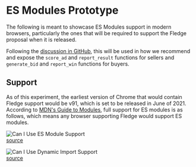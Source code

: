 # ES Modules Prototype

The following is meant to showcase ES Modules support in modern browsers, particularly the ones that will be required to support the Fledge proposal when it is released. 

Following the [discussion in GitHub](https://github.com/MagniteEngineering/fledge.polyfill/discussions/9), this will be used in how we recommend and expose the `score_ad` and `report_result` functions for sellers and `generate_bid` and `report_win` functions for buyers.

## Support 

As of this experiment, the earliest version of Chrome that would contain Fledge support would be v91, which is set to be released in June of 2021. According to [MDN's Guide to Modules](https://developer.mozilla.org/en-US/docs/Web/JavaScript/Guide/Modules), full support for ES modules is as follows, which means any browser supporting Fledge would support ES modules.

![Can I Use ES Module Support](https://caniuse.bitsofco.de/image/es6-module.jpg)<br />
[source](https://caniuse.com/es6-module)

![Can I Use Dynamic Import Support](https://caniuse.bitsofco.de/image/es6-module-dynamic-import.jpg)<br />
[source](https://caniuse.com/es6-module-dynamic-import)

